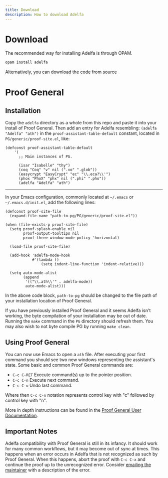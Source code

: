```yaml
---
title: Download
description: How to download Adelfa
---
```


# Download

The recommended way for installing Adelfa is through OPAM.

```bash
opam install adelfa
```

Alternatively, you can download the code from source 



# Proof General

## Installation

Copy the `adelfa` directory as a whole from this repo and paste it into your
install of Proof General. Then add an entry for Adelfa resembling: `(adelfa
"Adelfa" "ath")` in the `proof-assistant-table-default` constant, located in
`PG/generic/proof-site.el`, like:

```emacs-lisp
(defconst proof-assistant-table-default
    '(
      ;; Main instances of PG.

      (isar "Isabelle" "thy")
      (coq "Coq" "v" nil (".vo" ".glob"))
      (easycrypt "EasyCrypt" "ec" "\\.eca?\\'")
      (phox "PhoX" "phx" nil (".phi" ".pho"))
      (adelfa "Adelfa" "ath")
```

--- 

In your Emacs configuration, commonly located at `~/.emacs` or
`~/.emacs.d/init.el`, add the following lines: 

```emacs-lisp
(defconst proof-site-file
  (expand-file-name "path-to-pg/PG/generic/proof-site.el"))

(when (file-exists-p proof-site-file)
  (setq proof-splash-enable nil
        proof-output-tooltips nil
        proof-three-window-mode-policy 'horizontal)

  (load-file proof-site-file)

  (add-hook 'adelfa-mode-hook
            #'(lambda ()
                (setq indent-line-function 'indent-relative)))

  (setq auto-mode-alist
        (append
         '(("\\.ath\\'" . adelfa-mode))
         auto-mode-alist)))
```

In the above code block, `path-to-pg` should be changed to the file path of your
installation location of Proof General.

If you have previously installed Proof General and it seems Adelfa isn't
working, the byte compilation of your installation may be out of date. Running
the `make` command in the `PG` directory should refresh them. You may also wish
to not byte compile PG by running `make clean`.

## Using Proof General

You can now use Emacs to open a `ath` file. After executing your first command
you should see two new windows representing the assistant's state. Some
basic and common Proof General commands are:

- `C-c C-RET` Execute command(s) up to the pointer position.
- `C-c C-n` Execute next command.
- `C-c C-u` Undo last command.

Where then `C-c C-n` notation represents control key with "c" followed by
control key with "n".

More in depth instructions can be found in the [Proof General User
Documentation](https://proofgeneral.github.io/doc/master/userman/).

## Important Notes

Adelfa compatibility with Proof General is still in its infancy. It should work
for many common workflows, but it may become out of sync at times. This happens
when an error occurs in Adelfa that is not recognized as such by Proof General.
When this happens, abort the proof with `C-c C-x` and continue the proof up to
the unrecognized error. Consider [emailing the
maintainer](mailto:joh13266@umn.edu) with a description of the error.

